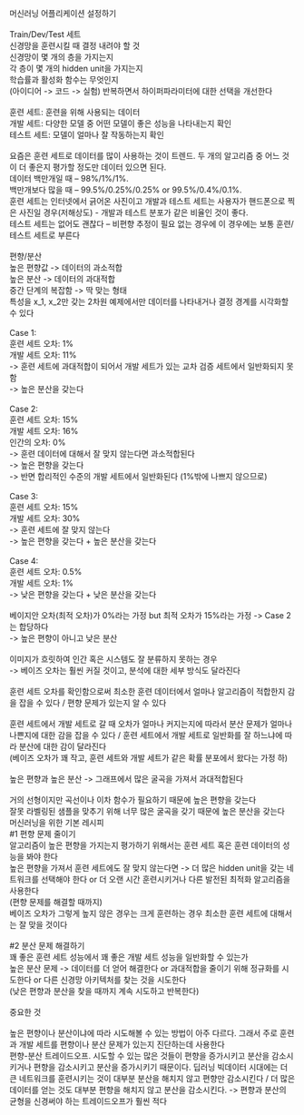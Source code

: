 머신러닝 어플리케이션 설정하기<br>
<br>
Train/Dev/Test 세트<br>
신경망을 훈련시킬 때 결정 내려야 할 것<br>
신경망이 몇 개의 층을 가지는지<br>
각 층이 몇 개의 hidden unit을 가지는지<br>
학습률과 활성화 함수는 무엇인지<br>
(아이디어 -> 코드 -> 실험) 반복하면서 하이퍼파라미터에 대한 선택을 개선한다<br>
<br>
훈련 세트: 훈련을 위해 사용되는 데이터<br>
개발 세트: 다양한 모델 중 어떤 모델이 좋은 성능을 나타내는지 확인<br>
테스트 세트: 모델이 얼마나 잘 작동하는지 확인<br>
<br>
요즘은 훈련 세트로 데이터를 많이 사용하는 것이 트렌드. 두 개의 알고리즘 중 어느 것이 더 좋은지 평가할 정도만 데이터 있으면 된다.<br>
데이터 백만개일 때 – 98%/1%/1%.<br>
백만개보다 많을 때 – 99.5%/0.25%/0.25% or 99.5%/0.4%/0.1%.<br>
훈련 세트는 인터넷에서 긁어온 사진이고 개발과 테스트 세트는 사용자가 핸드폰으로 찍은 사진일 경우(저해상도) - 개발과 테스트 분포가 같은 비율인 것이 좋다.<br>
테스트 세트는 없어도 괜찮다 – 비편향 추정이 필요 없는 경우에 이 경우에는 보통 훈련/테스트 세트로 부른다<br>
<br>
편향/분산<br>
높은 편향값 -> 데이터의 과소적합<br>
높은 분산 -> 데이터의 과대적합<br>
중간 단계의 복잡함 -> 딱 맞는 형태<br>
특성을 x_1, x_2만 갖는 2차원 예제에서만 데이터를 나타내거나 결정 경계를 시각화할 수 있다<br>
<br>
Case 1:<br>
훈련 세트 오차: 1%<br>
개발 세트 오차: 11%<br>
-> 훈련 세트에 과대적합이 되어서 개발 세트가 있는 교차 검증 세트에서 일반화되지 못함<br>
-> 높은 분산을 갖는다<br>
<br>
Case 2:<br>
훈련 세트 오차: 15%<br>
개발 세트 오차: 16%<br>
인간의 오차: 0%<br>
-> 훈련 데이터에 대해서 잘 맞지 않는다면 과소적합된다<br>
-> 높은 편향을 갖는다<br>
-> 반면 합리적인 수준의 개발 세트에서 일반화된다 (1%밖에 나쁘지 않으므로)<br>
<br>
Case 3:<br>
훈련 세트 오차: 15%<br>
개발 세트 오차: 30%<br>
-> 훈련 세트에 잘 맞지 않는다<br>
-> 높은 편향을 갖는다 + 높은 분산을 갖는다<br>
<br>
Case 4:<br>
훈련 세트 오차: 0.5%<br>
개발 세트 오차: 1%<br>
-> 낮은 편향을 갖는다 + 낮은 분산을 갖는다<br>
<br>
베이지안 오차(최적 오차)가 0%라는 가정 but 최적 오차가 15%라는 가정 -> Case 2는 합당하다<br>
-> 높은 편향이 아니고 낮은 분산<br>
<br>
이미지가 흐릿하여 인간 혹은 시스템도 잘 분류하지 못하는 경우<br>
-> 베이즈 오차는 훨씬 커질 것이고, 분석에 대한 세부 방식도 달라진다<br>
<br>
훈련 세트 오차를 확인함으로써 최소한 훈련 데이터에서 얼마나 알고리즘이 적합한지 감을 잡을 수 있다 / 편향 문제가 있는지 알 수 있다<br>
<br>
훈련 세트에서 개발 세트로 갈 때 오차가 얼마나 커지는지에 따라서 분산 문제가 얼마나 나쁜지에 대한 감을 잡을 수 있다 / 훈련 세트에서 개발 세트로 일반화를 잘 하느냐에 따라 분산에 대한 감이 달라진다<br>
(베이즈 오차가 꽤 작고, 훈련 세트와 개발 세트가 같은 확률 분포에서 왔다는 가정 하)<br>
<br>
높은 편향과 높은 분산 -> 그래프에서 많은 굴곡을 가져서 과대적합된다<br>
<br>
거의 선형이지만 곡선이나 이차 함수가 필요하기 때문에 높은 편향을 갖는다<br>
잘못 라벨링된 샘플을 맞추기 위해 너무 많은 굴곡을 갖기 때문에 높은 분산을 갖는다<br>
머신러닝을 위한 기본 레시피
<br>
#1 편향 문제 줄이기<br>
알고리즘이 높은 편향을 가지는지 평가하기 위해서는 훈련 세트 혹은 훈련 데이터의 성능을 봐야 한다<br>
높은 편향을 가져서 훈련 세트에도 잘 맞지 않는다면 -> 더 많은 hidden unit을 갖는 네트워크를 선택해야 한다 or 더 오랜 시간 훈련시키거나 다른 발전된 최적화 알고리즘을 사용한다<br>
(편향 문제를 해결할 때까지)<br>
베이즈 오차가 그렇게 높지 않은 경우는 크게 훈련하는 경우 최소한 훈련 세트에 대해서는 잘 맞을 것이다<br>
<br>
#2 분산 문제 해결하기<br>
꽤 좋은 훈련 세트 성능에서 꽤 좋은 개발 세트 성능을 일반화할 수 있는가<br>
높은 분산 문제 -> 데이터를 더 얻어 해결한다 or 과대적합을 줄이기 위해 정규화를 시도한다 or 다른 신경망 아키텍처를 찾는 것을 시도한다<br>
(낮은 편향과 분산을 찾을 때까지 계속 시도하고 반복한다)<br>
<br>
중요한 것<br>
<br>
높은 편향이나 분산이냐에 따라 시도해볼 수 있는 방법이 아주 다르다. 그래서 주로 훈련과 개발 세트를 편향이나 분산 문제가 있는지 진단하는데 사용한다<br>
편향-분산 트레이드오프. 시도할 수 있는 많은 것들이 편향을 증가시키고 분산을 감소시키거나 편향을 감소시키고 분산을 증가시키기 때문이다. 딥러닝 빅데이터 시대에는 더 큰 네트워크를 훈련시키는 것이 대부분 분산을 해치지 않고 편향만 감소시킨다 / 더 많은 데이터를 얻는 것도 대부분 편향을 해치지 않고 분산을 감소시킨다. -> 편향과 분산의 균형을 신경써야 하는 트레이드오프가 훨씬 적다<br>
